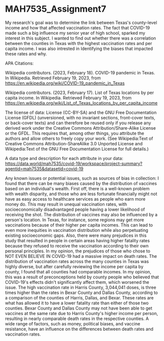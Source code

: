 # MAH7535_Assignment7
My research's goal was to determine the link between Texas's county-level income and how that affected vaccination rates. The fact that COVID-19 made such a big influence my senior year of high school, sparked my interest in this subject. I wanted to find out whether there was a correlation between the counties in Texas with the highest vaccination rates and per capita income. I was also intrested in Identifying the biases that impacted these rates and why.

APA Citations: 

Wikipedia contributors. (2023, February 18). COVID-19 pandemic in Texas. In Wikipedia. Retrieved February 19, 2023, from https://en.wikipedia.org/wiki/COVID-19_pandemic_in_Texas

Wikipedia contributors. (2023, February 17). List of Texas locations by per capita income. In Wikipedia. Retrieved February 19, 2023, from https://en.wikipedia.org/wiki/List_of_Texas_locations_by_per_capita_income

The license of  data: 
License (CC-BY-SA) and the GNU Free Documentation License (GFDL) (unversioned, with no invariant sections, front-cover texts, or back-cover texts) and can therefore be reused only if you release any derived work under the Creative Commons Attribution/Share-Alike License or the GFDL. This requires that, among other things, you attribute the authors and allow others to freely copy your work. (See Wikipedia:Text of Creative Commons Attribution-ShareAlike 3.0 Unported License and Wikipedia:Text of the GNU Free Documentation License for full details.)

A data type and description for each attribute in your data: 
https://data.world/mah7535/covid-19/workspace/project-summary?agentid=mah7535&datasetid=covid-19


Any known issues or potential issues, such as sources of bias in collection: 
I found that there can be many biases caused by the distribution of vaccines based on an individual's wealth. First off, there is a well-known problem with wealth disparity, and those who are less fortunate financially might not have as easy access to healthcare services as people who earn more money do. This may result in unequal vaccination rates, with socioeconomically disadvantaged people having a lower likelihood of receiving the shot. The distribution of vaccines may also be influenced by a person's location. In Texas, for instance, some regions may get more vaccinations because of their higher per capita incomes. This can lead to even more inequities in vaccination distribution while also perpetuating existing socioeconomic gaps. Also, there were many prejudices in this study that resulted in people in certain areas having higher fatality rates because they refused to receive the vaccination according to their own personal principles. In my opinion, the prejudices of those who chose to NOT EVEN BELIEVE IN COVID-19 had a massive impact on death rates. The distribution of vaccination rates across the many counties in Texas was highly diverse, but after carefully reviewing the income per capita by county, I found that all counties had comparable incomes. In my opinion, this was a result of preconceptions held by county people who believed that COVID-19's effects didn't significantly affect them, which worsened the issue. The high vaccination rate in Harris County, 3,044,041 doses, is three times higher than the rates in Bexar County and Dallas County, according to a comparison of the counties of Harris, Dallas, and Bexar. These rates are what has allowed it to have a lower fatality rate than either of those two counties. Bexar County and Dallas County may not have been able to get vaccines at the same rate due to Harris County's higher income per person, resulting in nearly comparable death rates in the respective counties. A wide range of factors, such as money, political biases, and vaccine resistance, have an influence on the differences between death rates and vaccination rates.
